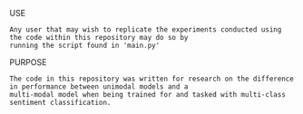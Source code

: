 USE

    Any user that may wish to replicate the experiments conducted using the code within this repository may do so by
    running the script found in 'main.py'

PURPOSE

    The code in this repository was written for research on the difference in performance between unimodal models and a 
    multi-modal model when being trained for and tasked with multi-class sentiment classification.